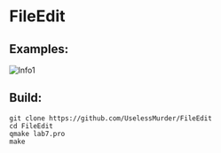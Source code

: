 # FileEdit

## Examples:

   ![Info1](https://pp.userapi.com/c846122/v846122159/7ae8d/YzpEm2HjIY4.jpg)

## Build:

    git clone https://github.com/UselessMurder/FileEdit
    cd FileEdit
    qmake lab7.pro
    make
